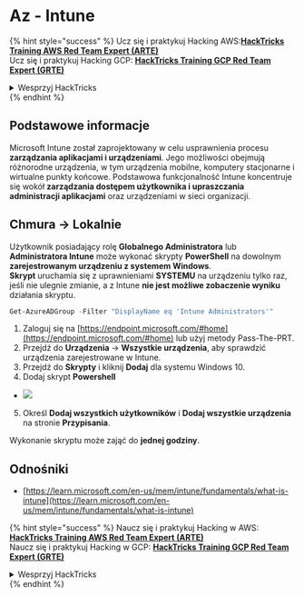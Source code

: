 # Az - Intune

{% hint style="success" %}
Ucz się i praktykuj Hacking AWS:<img src="/.gitbook/assets/image.png" alt="" data-size="line">[**HackTricks Training AWS Red Team Expert (ARTE)**](https://training.hacktricks.xyz/courses/arte)<img src="/.gitbook/assets/image.png" alt="" data-size="line">\
Ucz się i praktykuj Hacking GCP: <img src="/.gitbook/assets/image (2).png" alt="" data-size="line">[**HackTricks Training GCP Red Team Expert (GRTE)**<img src="/.gitbook/assets/image (2).png" alt="" data-size="line">](https://training.hacktricks.xyz/courses/grte)

<details>

<summary>Wesprzyj HackTricks</summary>

* Sprawdź [**plany subskrypcyjne**](https://github.com/sponsors/carlospolop)!
* **Dołącz do** 💬 [**grupy Discord**](https://discord.gg/hRep4RUj7f) lub [**grupy telegramowej**](https://t.me/peass) lub **śledź** nas na **Twitterze** 🐦 [**@hacktricks\_live**](https://twitter.com/hacktricks\_live)**.**
* **Dziel się trikami hakerskimi, przesyłając PR-y do** [**HackTricks**](https://github.com/carlospolop/hacktricks) i [**HackTricks Cloud**](https://github.com/carlospolop/hacktricks-cloud) repozytoriów na githubie.

</details>
{% endhint %}

## Podstawowe informacje

Microsoft Intune został zaprojektowany w celu usprawnienia procesu **zarządzania aplikacjami i urządzeniami**. Jego możliwości obejmują różnorodne urządzenia, w tym urządzenia mobilne, komputery stacjonarne i wirtualne punkty końcowe. Podstawowa funkcjonalność Intune koncentruje się wokół **zarządzania dostępem użytkownika i upraszczania administracji aplikacjami** oraz urządzeniami w sieci organizacji.

## Chmura -> Lokalnie

Użytkownik posiadający rolę **Globalnego Administratora** lub **Administratora Intune** może wykonać skrypty **PowerShell** na dowolnym **zarejestrowanym urządzeniu z systemem Windows**.\
**Skrypt** uruchamia się z uprawnieniami **SYSTEMU** na urządzeniu tylko raz, jeśli nie ulegnie zmianie, a z Intune **nie jest możliwe zobaczenie wyniku** działania skryptu.
```powershell
Get-AzureADGroup -Filter "DisplayName eq 'Intune Administrators'"
```
1. Zaloguj się na [https://endpoint.microsoft.com/#home](https://endpoint.microsoft.com/#home) lub użyj metody Pass-The-PRT.
2. Przejdź do **Urządzenia** -> **Wszystkie urządzenia**, aby sprawdzić urządzenia zarejestrowane w Intune.
3. Przejdź do **Skrypty** i kliknij **Dodaj** dla systemu Windows 10.
4. Dodaj skrypt **Powershell**
* ![](<../../.gitbook/assets/image (2) (1) (2) (2) (1).png>)
5. Określ **Dodaj wszystkich użytkowników** i **Dodaj wszystkie urządzenia** na stronie **Przypisania**.

Wykonanie skryptu może zająć do **jednej godziny**.

## Odnośniki

* [https://learn.microsoft.com/en-us/mem/intune/fundamentals/what-is-intune](https://learn.microsoft.com/en-us/mem/intune/fundamentals/what-is-intune)

{% hint style="success" %}
Naucz się i praktykuj Hacking w AWS:<img src="/.gitbook/assets/image.png" alt="" data-size="line">[**HackTricks Training AWS Red Team Expert (ARTE)**](https://training.hacktricks.xyz/courses/arte)<img src="/.gitbook/assets/image.png" alt="" data-size="line">\
Naucz się i praktykuj Hacking w GCP: <img src="/.gitbook/assets/image (2).png" alt="" data-size="line">[**HackTricks Training GCP Red Team Expert (GRTE)**<img src="/.gitbook/assets/image (2).png" alt="" data-size="line">](https://training.hacktricks.xyz/courses/grte)

<details>

<summary>Wesprzyj HackTricks</summary>

* Sprawdź [**plany subskrypcyjne**](https://github.com/sponsors/carlospolop)!
* **Dołącz do** 💬 [**grupy Discord**](https://discord.gg/hRep4RUj7f) lub [**grupy telegramowej**](https://t.me/peass) lub **śledź** nas na **Twitterze** 🐦 [**@hacktricks\_live**](https://twitter.com/hacktricks\_live)**.**
* **Podziel się trikami hakerskimi, przesyłając PR-y do** [**HackTricks**](https://github.com/carlospolop/hacktricks) i [**HackTricks Cloud**](https://github.com/carlospolop/hacktricks-cloud) na githubie.

</details>
{% endhint %}
